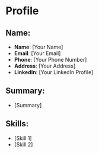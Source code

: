 # Profile

## Name:

- **Name**: [Your Name]
- **Email**: [Your Email]
- **Phone**: [Your Phone Number]
- **Address**: [Your Address]
- **LinkedIn**: [Your LinkedIn Profile]

## Summary:

- [Summary]

## Skills:

- [Skill 1]
- [Skill 2]
